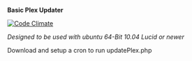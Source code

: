 **Basic Plex Updater**

[![Code Climate](https://codeclimate.com/github/shibdib/Ubuntu-Plex-Updater/badges/gpa.svg)](https://codeclimate.com/github/shibdib/Ubuntu-Plex-Updater)

_Designed to be used with ubuntu 64-Bit 10.04 Lucid or newer_

Download and setup a cron to run updatePlex.php